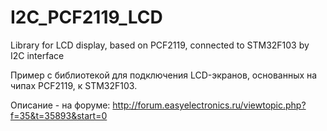 ﻿# I2C_PCF2119_LCD
Library for LCD display, based on PCF2119, connected to STM32F103 by I2C interface

Пример с библиотекой для подключения LCD-экранов, основанных на чипах PCF2119, к STM32F103.

Описание - на форуме: http://forum.easyelectronics.ru/viewtopic.php?f=35&t=35893&start=0